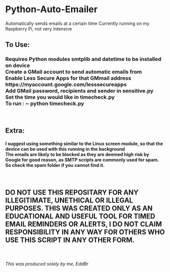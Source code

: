 # Python-Auto-Emailer
Automatically sends emails at a certain time 
Currently running on my Raspberry Pi, not very intensive

<h2>
  To Use:
</h2>
<h3>
  Requires Python modules smtplib and datetime to be installed on device
  </br>
  Create a GMail account to send automatic emails from
  </br>
  Enable Less Secure Apps for that GMmail address https://myaccount.google.com/lesssecureapps
  </br>
  Add GMail password, recipients and sender in sensitive.py
  </br>
  Set the time you would like in timecheck.py
  </br>
  To run : ~ python timecheck.py
</h3>

</br>
<h2>
  Extra:
<h4>
  I suggest using something similar to the Linux screen module, so that the device can be used with this running in the background
  </br>
  The emails are likely to be blocked as they are deemed high risk by Google for good reason, as SMTP scripts are commonly used for spam. So check the spam folder if you cannot find it.
</h4>
</br>
<h2>
  <b>
    DO NOT USE THIS REPOSITARY FOR ANY ILLEGITIMATE, UNETHICAL OR ILLEGAL PURPOSES. THIS WAS CREATED ONLY AS AN EDUCATIONAL AND USEFUL TOOL FOR TIMED EMAIL REMINDERS OR ALERTS, I DO NOT CLAIM RESPONSIBILITY IN ANY WAY FOR OTHERS WHO USE THIS SCRIPT IN ANY OTHER FORM. 
   </b>
</h2>
</br>
<h6>
  This was produced solely by me, EddBr
</h6>
